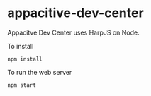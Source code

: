 appacitive-dev-center
=====================

Appacitve Dev Center uses HarpJS on Node.

To install

    npm install
   
To run the web server

    npm start
